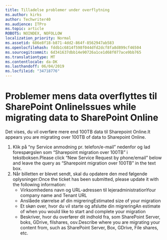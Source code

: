 ```yaml
---
title: Tilladelse problemer under overflytning
ms.author: kirks
author: Techwriter40
ms.audience: ITPro
ms.topic: article
ROBOTS: NOINDEX, NOFOLLOW
localization_priority: Normal
ms.assetid: 686e8f18-b871-4dd2-864f-8562947ab583
ms.openlocfilehash: fddb1c6814f598f044dfd2dcf8fa8d899cf46504
ms.sourcegitcommit: 6d341637dbb14e90726a1ce1d68f077ace9bb765
ms.translationtype: MT
ms.contentlocale: da-DK
ms.lasthandoff: 06/04/2019
ms.locfileid: "34718776"
---
```

# <a name="issues-while-migrating-data-to-sharepoint-online"></a><span data-ttu-id="3fab2-102">Problemer mens data overflyttes til SharePoint Online</span><span class="sxs-lookup"><span data-stu-id="3fab2-102">Issues while migrating data to SharePoint Online</span></span>

<p><span data-ttu-id="3fab2-103">Det vises, du vil overføre mere end 100TB data til Sharepoint Online.</span><span class="sxs-lookup"><span data-stu-id="3fab2-103">It appears you are migrating over 100TB of data to Sharepoint Online.</span></span></p> <ol> <li><span data-ttu-id="3fab2-104">Klik på &ldquo;ny Service anmodning pr. telefon/e-mail&rdquo; nedenfor og lad forespørgslen som &ldquo;Sharepoint migration over 100TB&rdquo; i tekstboksen.</span><span class="sxs-lookup"><span data-stu-id="3fab2-104">Please click &ldquo;New Service Request by phone/email&rdquo; below and leave the query as &ldquo;Sharepoint migration over 100TB&rdquo; in the text box.</span></span></li> <li><span data-ttu-id="3fab2-105">Når billetten er blevet sendt, skal du opdatere den med følgende oplysninger:</span><span class="sxs-lookup"><span data-stu-id="3fab2-105">Once the ticket has been submitted, please update it with the following information:</span></span> <ul> <li><span data-ttu-id="3fab2-106">Virksomhedens navn og URL-adressen til lejeradministration</span><span class="sxs-lookup"><span data-stu-id="3fab2-106">Your company name and Tenant URL</span></span></li> <li><span data-ttu-id="3fab2-107">Anslåede størrelse af din migrering</span><span class="sxs-lookup"><span data-stu-id="3fab2-107">Estimated size of your migration</span></span></li> <li><span data-ttu-id="3fab2-108">Et skøn over, hvor du vil starte og afslutte din migrering</span><span class="sxs-lookup"><span data-stu-id="3fab2-108">An estimate of when you would like to start and complete your migration</span></span></li> <li><span data-ttu-id="3fab2-109">Beskriver, hvor du overfører dit indhold fra, som SharePoint Server, boks, GDrive, filshares, osv.</span><span class="sxs-lookup"><span data-stu-id="3fab2-109">Describe where you are migrating your content from, such as SharePoint Server, Box, GDrive, File shares, etc.</span></span></li> </ul> </li> </ol>


  

